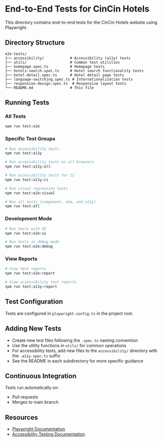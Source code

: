 # End-to-End Tests for CinCin Hotels

This directory contains end-to-end tests for the CinCin Hotels website using Playwright.

## Directory Structure

```
e2e-tests/
├── accessibility/            # Accessibility (a11y) tests 
├── utils/                    # Common test utilities
├── homepage.spec.ts          # Homepage tests
├── hotels-search.spec.ts     # Hotel search functionality tests
├── hotel-detail.spec.ts      # Hotel detail page tests
├── language-switching.spec.ts # Internationalization tests
├── responsive-design.spec.ts  # Responsive layout tests
└── README.md                 # This file
```

## Running Tests

### All Tests

```bash
npm run test:e2e
```

### Specific Test Groups

```bash
# Run accessibility tests
npm run test:a11y

# Run accessibility tests on all browsers
npm run test:a11y:all

# Run accessibility tests for CI
npm run test:a11y:ci

# Run visual regression tests
npm run test:e2e:visual

# Run all tests (component, e2e, and a11y)
npm run test:all
```

### Development Mode

```bash
# Run tests with UI
npm run test:e2e:ui

# Run tests in debug mode
npm run test:e2e:debug
```

### View Reports

```bash
# View test reports
npm run test:e2e:report

# View accessibility test reports
npm run test:a11y:report
```

## Test Configuration

Tests are configured in `playwright.config.ts` in the project root.

## Adding New Tests

- Create new test files following the `.spec.ts` naming convention
- Use the utility functions in `utils/` for common operations
- For accessibility tests, add new files to the `accessibility/` directory with the `.a11y.spec.ts` suffix
- See the README in each subdirectory for more specific guidance

## Continuous Integration

Tests run automatically on:
- Pull requests
- Merges to main branch

## Resources

- [Playwright Documentation](https://playwright.dev/docs/intro)
- [Accessibility Testing Documentation](./accessibility/README.md)